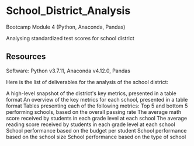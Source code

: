 # School_District_Analysis
Bootcamp Module 4 (Python, Anaconda, Pandas)

Analysing standardized test scores for school district 

## Resources

Software: Python v3.7.11, Anaconda v4.12.0, Pandas

Here is the list of deliverables for the analysis of the school district: 

A high-level snapshot of the district's key metrics, presented in a table format
An overview of the key metrics for each school, presented in a table format
Tables presenting each of the following metrics:
Top 5 and bottom 5 performing schools, based on the overall passing rate
The average math score received by students in each grade level at each school
The average reading score received by students in each grade level at each school
School performance based on the budget per student
School performance based on the school size 
School performance based on the type of school

